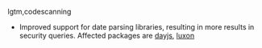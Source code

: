 lgtm,codescanning
* Improved support for date parsing libraries, resulting in more results in security queries.
  Affected packages are
    [dayjs](https://npmjs.com/package/dayjs),
    [luxon](https://npmjs.com/package/luxon)

